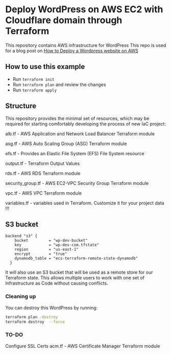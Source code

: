 # Deploy WordPress on AWS EC2 with Cloudflare domain through Terraform

This repository contains AWS infrastructure for WordPress
This repo is used for a blog post on [How to Deploy a Wordpress website on AWS]()

## How to use this example

- Run `terraform init`
- Run `terraform plan` and review the changes
- Run `terraform apply`

## Structure
This repository provides the minimal set of resources, which may be required for starting comfortably developing the process of new IaC project:

  alb.tf - AWS Application and Network Load Balancer Terraform module

  asg.tf - AWS Auto Scaling Group (ASG) Terraform module

  efs.tf - Provides an Elastic File System (EFS) File System resource

  output.tf - Terraform Output Values

  rds.tf - AWS RDS Terraform module

  security_group.tf - AWS EC2-VPC Security Group Terraform module

  vpc.tf - AWS VPC Terraform module

  variables.tf - variables used in Terraform. Customize it for your project data !!!

## S3 bucket
```
backend "s3" {
    bucket         = "wp-dev-bucket"
    key            = "wp-dev-com.tfstate"
    region         = "us-east-1"
    encrypt        = "true"
    dynamodb_table = "ecs-terraform-remote-state-dynamodb"
  }
```
It will also use an S3 bucket that will be used as a remote store for our Terraform state. This allows multiple users to work with one set of Infrastructure as Code without causing conflicts.


### Cleaning up

You can destroy this WordPress by running:

```bash
terraform plan -destroy
terraform destroy  --force
```

### TO-DO
Configure SSL Certs
  acm.tf - AWS Certificate Manager Terraform module